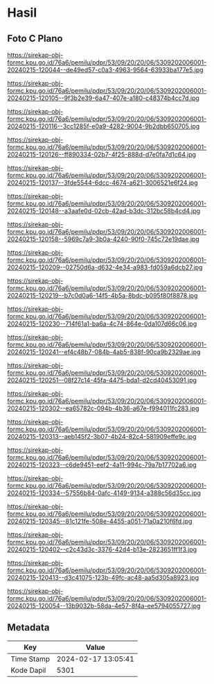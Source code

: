 # Hasil

## Foto C Plano

https://sirekap-obj-formc.kpu.go.id/76a6/pemilu/pdpr/53/09/20/20/06/5309202006001-20240215-120044--de49ed57-c0a3-4963-9564-63933ba177e5.jpg

https://sirekap-obj-formc.kpu.go.id/76a6/pemilu/pdpr/53/09/20/20/06/5309202006001-20240215-120105--9f3b2e39-6a47-407e-a180-c48374b4cc7d.jpg

https://sirekap-obj-formc.kpu.go.id/76a6/pemilu/pdpr/53/09/20/20/06/5309202006001-20240215-120116--3cc1285f-e0a9-4282-9004-9b2dbb650705.jpg

https://sirekap-obj-formc.kpu.go.id/76a6/pemilu/pdpr/53/09/20/20/06/5309202006001-20240215-120126--ff890334-02b7-4f25-888d-d7e0fa7d1c64.jpg

https://sirekap-obj-formc.kpu.go.id/76a6/pemilu/pdpr/53/09/20/20/06/5309202006001-20240215-120137--3fde5544-6dcc-4674-a621-3006521e6f24.jpg

https://sirekap-obj-formc.kpu.go.id/76a6/pemilu/pdpr/53/09/20/20/06/5309202006001-20240215-120148--a3aafe0d-02cb-42ad-b3dc-312bc58b4cd4.jpg

https://sirekap-obj-formc.kpu.go.id/76a6/pemilu/pdpr/53/09/20/20/06/5309202006001-20240215-120158--5969c7a9-3b0a-4240-90f0-745c72e19dae.jpg

https://sirekap-obj-formc.kpu.go.id/76a6/pemilu/pdpr/53/09/20/20/06/5309202006001-20240215-120209--02750d6a-d632-4e34-a983-fd059a6dcb27.jpg

https://sirekap-obj-formc.kpu.go.id/76a6/pemilu/pdpr/53/09/20/20/06/5309202006001-20240215-120219--b7c0d0a6-14f5-4b5a-8bdc-b095f80f8878.jpg

https://sirekap-obj-formc.kpu.go.id/76a6/pemilu/pdpr/53/09/20/20/06/5309202006001-20240215-120230--714f61a1-ba6a-4c74-864e-0da107d66c06.jpg

https://sirekap-obj-formc.kpu.go.id/76a6/pemilu/pdpr/53/09/20/20/06/5309202006001-20240215-120241--ef4c48b7-084b-4ab5-838f-90ca9b2329ae.jpg

https://sirekap-obj-formc.kpu.go.id/76a6/pemilu/pdpr/53/09/20/20/06/5309202006001-20240215-120251--08f27c14-45fa-4475-bda1-d2cd40453091.jpg

https://sirekap-obj-formc.kpu.go.id/76a6/pemilu/pdpr/53/09/20/20/06/5309202006001-20240215-120302--ea65782c-094b-4b36-a67e-f994011fc283.jpg

https://sirekap-obj-formc.kpu.go.id/76a6/pemilu/pdpr/53/09/20/20/06/5309202006001-20240215-120313--aeb145f2-3b07-4b24-82c4-581909effe9c.jpg

https://sirekap-obj-formc.kpu.go.id/76a6/pemilu/pdpr/53/09/20/20/06/5309202006001-20240215-120323--c6de9451-eef2-4a11-994c-79a7b17702a6.jpg

https://sirekap-obj-formc.kpu.go.id/76a6/pemilu/pdpr/53/09/20/20/06/5309202006001-20240215-120334--57556b84-0afc-4149-9134-a388c56d35cc.jpg

https://sirekap-obj-formc.kpu.go.id/76a6/pemilu/pdpr/53/09/20/20/06/5309202006001-20240215-120345--81c121fe-508e-4455-a051-71a0a210f6fd.jpg

https://sirekap-obj-formc.kpu.go.id/76a6/pemilu/pdpr/53/09/20/20/06/5309202006001-20240215-120402--c2c43d3c-3376-42d4-b13e-2823651ff1f3.jpg

https://sirekap-obj-formc.kpu.go.id/76a6/pemilu/pdpr/53/09/20/20/06/5309202006001-20240215-120413--d3c41075-123b-49fc-ac48-aa5d305a8923.jpg

https://sirekap-obj-formc.kpu.go.id/76a6/pemilu/pdpr/53/09/20/20/06/5309202006001-20240215-120054--13b9032b-58da-4e57-8f4a-ee5794055727.jpg


## Metadata

| Key        | Value               |
| ---------- | ------------------- |
| Time Stamp | 2024-02-17 13:05:41 |
| Kode Dapil | 5301                |



